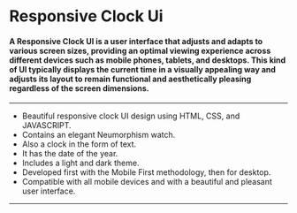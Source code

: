 
# Responsive Clock Ui

#### A Responsive Clock UI is a user interface that adjusts and adapts to various screen sizes, providing an optimal viewing experience across different devices such as mobile phones, tablets, and desktops. This kind of UI typically displays the current time in a visually appealing way and adjusts its layout to remain functional and aesthetically pleasing regardless of the screen dimensions.
----

- Beautiful responsive clock UI design using HTML, CSS, and JAVASCRIPT.
- Contains an elegant Neumorphism watch.
- Also a clock in the form of text.
- It has the date of the year.
- Includes a light and dark theme.
- Developed first with the Mobile First methodology, then for desktop.
- Compatible with all mobile devices and with a beautiful and pleasant user interface.
----



